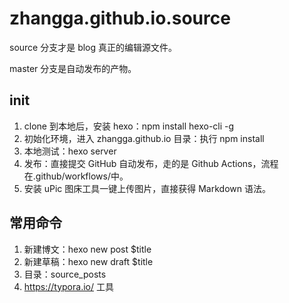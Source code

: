 # zhangga.github.io.source

source 分支才是 blog 真正的编辑源文件。

master 分支是自动发布的产物。

## init

1. clone 到本地后，安装 hexo：npm install hexo-cli -g
2. 初始化环境，进入 zhangga.github.io 目录：执行 npm install
3. 本地测试：hexo server
4. 发布：直接提交 GitHub 自动发布，走的是 Github Actions，流程在.github/workflows/中。
5. 安装 uPic 图床工具一键上传图片，直接获得 Markdown 语法。

## 常用命令

1. 新建博文：hexo new post $title
2. 新建草稿：hexo new draft $title
3. 目录：source_posts
4. https://typora.io/ 工具
